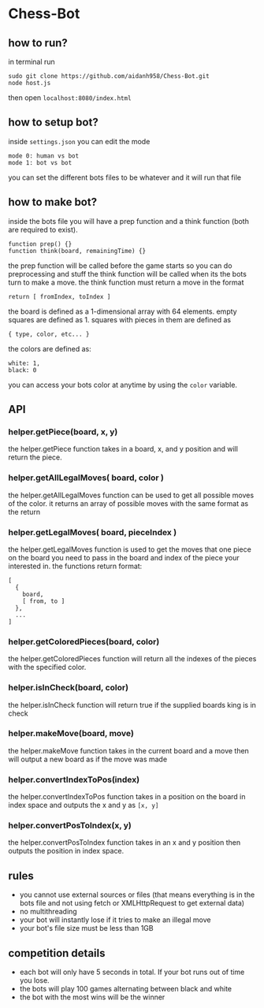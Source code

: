 # Chess-Bot
## how to run?
in terminal run
```
sudo git clone https://github.com/aidanh958/Chess-Bot.git
node host.js
```
then open `localhost:8080/index.html`

## how to setup bot?
inside `settings.json` you can edit the mode
```
mode 0: human vs bot
mode 1: bot vs bot
```
you can set the different bots files to be whatever and it will run that file

## how to make bot?
inside the bots file you will have a prep function and a think function (both are required to exist).
```
function prep() {}
function think(board, remainingTime) {}
```
the prep function will be called before the game starts so you can do preprocessing and stuff
the think function will be called when its the bots turn to make a move.
the think function must return a move in the format
```
return [ fromIndex, toIndex ]
```
the board is defined as a 1-dimensional array with 64 elements.
empty squares are defined as 1.
squares with pieces in them are defined as
```
{ type, color, etc... }
```
the colors are defined as:
```
white: 1,
black: 0
```
you can access your bots color at anytime by using the `color` variable.
## API
### helper.getPiece(board, x, y)
the helper.getPiece function takes in a board, x, and y position and will return the piece.
### helper.getAllLegalMoves( board, color )
the helper.getAllLegalMoves function can be used to get all possible moves of the color.
it returns an array of possible moves with the same format as the return
### helper.getLegalMoves( board, pieceIndex )
the helper.getLegalMoves function is used to get the moves that one piece on the board
you need to pass in the board and index of the piece your interested in.
the functions return format:
```
[
  {
    board,
    [ from, to ]
  },
  ...
]
```
### helper.getColoredPieces(board, color)
the helper.getColoredPieces function will return all the indexes of the pieces with the specified color.
### helper.isInCheck(board, color)
the helper.isInCheck function will return true if the supplied boards king is in check
### helper.makeMove(board, move)
the helper.makeMove function takes in the current board and a move then will output a new board as if the move was made
### helper.convertIndexToPos(index)
the helper.convertIndexToPos function takes in a position on the board in index space and outputs the x and y as `[x, y]`
### helper.convertPosToIndex(x, y)
the helper.convertPosToIndex function takes in an x and y position then outputs the position in index space.
## rules
 - you cannot use external sources or files (that means everything is in the bots file and not using fetch or XMLHttpRequest to get external data)
 - no multithreading
 - your bot will instantly lose if it tries to make an illegal move
 - your bot's file size must be less than 1GB
## competition details
 - each bot will only have 5 seconds in total. If your bot runs out of time you lose.
 - the bots will play 100 games alternating between black and white
 - the bot with the most wins will be the winner











